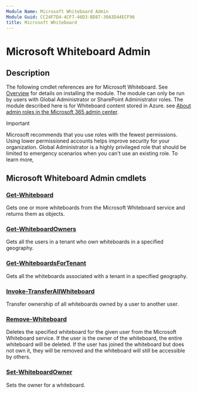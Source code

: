 ```yaml
---
Module Name: Microsoft Whiteboard Admin
Module Guid: CC24F7D4-4CF7-46D3-BD87-30A3D44ECF96
title: Microsoft Whiteboard
---
```


# Microsoft Whiteboard Admin

## Description

The following cmdlet references are for Microsoft Whiteboard. See [Overview](https://learn.microsoft.com/powershell/whiteboard/overview) for details on installing the module. The module can only be run by users with Global Administrator or SharePoint Administrator roles. The module described here is for Whiteboard content stored in Azure. see [About admin roles in the Microsoft 365 admin center](/microsoft-365/admin/add-users/about-admin-roles).

>[!IMPORTANT]
>Microsoft recommends that you use roles with the fewest permissions. Using lower permissioned accounts helps improve security for your organization.
Global Administrator is a highly privileged role that should be limited to emergency scenarios when you can't use an existing role. To learn more, 

## Microsoft Whiteboard Admin cmdlets

### [Get-Whiteboard](Get-Whiteboard.md)

Gets one or more whiteboards from the Microsoft Whiteboard service and returns them as objects.

### [Get-WhiteboardOwners](Get-WhiteboardOwners.md)

Gets all the users in a tenant who own whiteboards in a specified geography.

### [Get-WhiteboardsForTenant](Get-WhiteboardsForTenant.md)

Gets all the whiteboards associated with a tenant in a specified geography.

### [Invoke-TransferAllWhiteboard](Invoke-TransferAllWhiteboards.md)

Transfer ownership of all whiteboards owned by a user to another user.

### [Remove-Whiteboard](Remove-Whiteboard.md)

Deletes the specified whiteboard for the given user from the Microsoft Whiteboard service. If the user is the owner of the whiteboard, the entire whiteboard will be deleted. If the user has joined the whiteboard but does not own it, they will be removed and the whiteboard will still be accessible by others.

### [Set-WhiteboardOwner](Set-WhiteboardOwner.md)

Sets the owner for a whiteboard.
